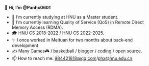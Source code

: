 👋 **Hi, I’m @Panhx0601**
- 🔭 I’m currently studying at HNU as a Master student.
- 🌱 I’m currently learning Quality of Service (QoS) in Remote Direct Memory Access (RDMA).
- 🎓 HNU CS 2018-2022 / HNU CS 2022-2025.
- ✨ I once worked in Meituan for two months about back-end development.
- ✍ Many Games🎮 / basketball / blogger / coding / open source.
- 📫 How to reach me: [984421818@qq.com](mailto:984421818@qq.com)/[phx@hnu.edu.cn](mailto:phx@hnu.edu.cn)

<!---
Panhx0601/Panhx0601 is a ✨ special ✨ repository because its `README.md` (this file) appears on your GitHub profile.
You can click the Preview link to take a look at your changes.
--->
